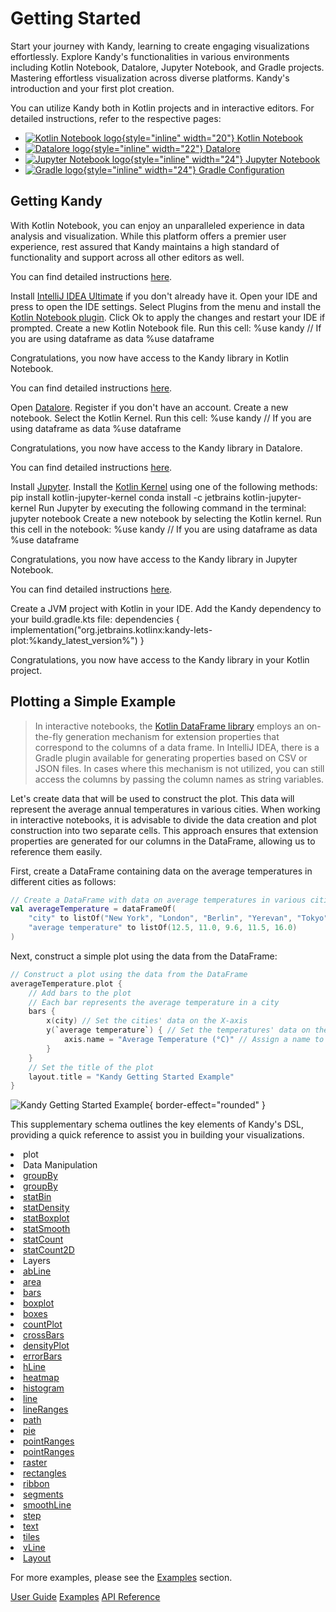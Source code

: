 # Getting Started

<web-summary>
    Start your journey with Kandy, learning to create engaging visualizations effortlessly.
    Explore Kandy's functionalities in various environments including Kotlin Notebook,
    Datalore, Jupyter Notebook, and Gradle projects.
</web-summary>
<card-summary>
    Mastering effortless visualization across diverse platforms.
</card-summary>
<link-summary>
    Kandy's introduction and your first plot creation.
</link-summary>

<show-structure for="Getting Started" depth="0"></show-structure>

You can utilize Kandy both in Kotlin projects and in interactive editors.
For detailed instructions, refer to the respective pages:

* [![Kotlin Notebook logo](ktn_plugin_icon.svg){style="inline" width="20"} Kotlin Notebook](Kandy-in-Kotlin-Notebook.md)
* [![Datalore logo](datalore_icon.svg){style="inline" width="22"} Datalore](Kandy-in-Datalore.md)
* [![Jupyter Notebook logo](jupyter_icon.png){style="inline" width="24"} Jupyter Notebook](Kandy-in-Jupyter-Notebook.md)
* [![Gradle logo](gradle_icon.svg){style="inline" width="24"} Gradle Configuration](Kandy-with-Gradle.md)

## Getting Kandy

<note>
    With Kotlin Notebook, you can enjoy an unparalleled experience in data analysis and visualization.
    While this platform offers a premier user experience,
    rest assured that Kandy maintains a high standard of functionality and support across all other editors as well.
</note>

<tabs>
    <tab title="Kotlin Notebook">
        <procedure title="How to Install Kotlin Notebook?" id="procedure-install-ktn">
            <p>You can find detailed instructions <a href="Kandy-in-Kotlin-Notebook.md">here</a>.</p>
            <step>Install <a href="https://www.jetbrains.com/idea/download">IntelliJ IDEA Ultimate</a> if you don't already have it.</step>
            <step>Open your IDE and press <shortcut key="$Settings"/> to open the IDE settings.</step>
            <step>Select <ui-path>Plugins</ui-path> from the menu and install the <a href="https://plugins.jetbrains.com/plugin/16340-kotlin-notebook">Kotlin Notebook plugin</a>.</step>
            <step>Click <ui-path>Ok</ui-path> to apply the changes and restart your IDE if prompted.</step>
            <step>Create a new Kotlin Notebook file.</step>
            <step>Run this cell:
            <code-block>
                %use kandy
                // If you are using dataframe as data
                %use dataframe
            </code-block>
            </step>
            <p>Congratulations, you now have access to the Kandy library in Kotlin Notebook.</p>
        </procedure>
    </tab>
    <tab title="Datalore">
        <procedure title="How to Use Datalore?" id="procedure-use-datalore">
            <p>You can find detailed instructions <a href="Kandy-in-Datalore.md">here</a>.</p>
            <step>Open <a href="https://datalore.jetbrains.com/">Datalore</a>.</step>
            <step>Register if you don't have an account.</step>
            <step>Create a new notebook.</step>
            <step>Select the Kotlin Kernel.</step>
            <step>Run this cell: 
            <code-block>
                %use kandy
                // If you are using dataframe as data
                %use dataframe
            </code-block>
            </step>
            <p>Congratulations, you now have access to the Kandy library in Datalore.</p>
        </procedure>
    </tab>
    <tab title="Jupyter Notebook">
        <procedure title="How to Install Jupyter with Kotlin?" id="procedure-install-jupyter">
            <p>You can find detailed instructions <a href="Kandy-in-Jupyter-Notebook.md">here</a>.</p>
            <step>Install <a href="https://jupyter.org/install">Jupyter</a>.</step>
            <step>Install the <a href="https://github.com/Kotlin/kotlin-jupyter/tree/master/docs#conda">Kotlin Kernel</a> using one of the following methods:
                <compare first-title="pip" second-title="conda" type="top-bottom">
                    <code-block>
                        pip install kotlin-jupyter-kernel
                    </code-block>
                    <code-block>
                        conda install -c jetbrains kotlin-jupyter-kernel
                    </code-block>
                </compare>
            </step>
            <step>Run Jupyter by executing the following command in the terminal: <code-block>jupyter notebook</code-block></step>
            <step>Create a new notebook by selecting the Kotlin kernel.</step>
            <step>Run this cell in the notebook:
            <code-block>
                %use kandy
                // If you are using dataframe as data
                %use dataframe
            </code-block>
            </step>
            <p>Congratulations, you now have access to the Kandy library in Jupyter Notebook.</p>
        </procedure>
    </tab>
        <tab title="Gradle">
        <procedure title="Gradle Configuration" id="procedure-gradle-conf">
            <p>You can find detailed instructions <a href="Kandy-with-Gradle.md">here</a>.</p>
            <step>Create a JVM project with Kotlin in your IDE.</step>
            <step>Add the Kandy dependency to your <path>build.gradle.kts</path> file:
                <code-block lang="kotlin">
                    dependencies {
                        implementation("org.jetbrains.kotlinx:kandy-lets-plot:%kandy_latest_version%")
                    }
                </code-block>
            </step>
            <p>Congratulations, you now have access to the Kandy library in your Kotlin project.</p>
        </procedure>
    </tab>
</tabs>

## Plotting a Simple Example

> In interactive notebooks, the [Kotlin DataFrame library](https://kotlin.github.io/dataframe/overview.html) employs an
> on-the-fly generation mechanism for extension properties that correspond to the columns of a data frame.
> In IntelliJ IDEA, there is a Gradle plugin available for generating properties based on CSV or JSON files.
> In cases where this mechanism is not utilized,
> you can still access the columns by passing the column names as string variables.

Let's create data that will be used to construct the plot.
This data will represent the average annual temperatures in various cities.
When working in interactive notebooks,
it is advisable to divide the data creation and plot construction into two separate cells.
This approach ensures that extension properties are generated for our columns in the DataFrame,
allowing us to reference them easily.

First, create a DataFrame containing data on the average temperatures in different cities as follows:

```kotlin
// Create a DataFrame with data on average temperatures in various cities
val averageTemperature = dataFrameOf(
    "city" to listOf("New York", "London", "Berlin", "Yerevan", "Tokyo"),
    "average temperature" to listOf(12.5, 11.0, 9.6, 11.5, 16.0)
)
```

Next, construct a simple plot using the data from the DataFrame:

```kotlin
// Construct a plot using the data from the DataFrame
averageTemperature.plot {
    // Add bars to the plot
    // Each bar represents the average temperature in a city
    bars {
        x(city) // Set the cities' data on the X-axis
        y(`average temperature`) { // Set the temperatures' data on the Y-axis
            axis.name = "Average Temperature (°C)" // Assign a name to the Y-axis
        }
    }
    // Set the title of the plot
    layout.title = "Kandy Getting Started Example"
}
```

![Kandy Getting Started Example](getting_sample.svg){ border-effect="rounded" }

This supplementary schema outlines the key elements of Kandy's DSL,
providing a quick reference to assist you in building your visualizations.

<list id="getting-started-list-of-api">
<li>plot
<list>
<li>Data Manipulation
<list>
<li><a href="WithData-API.md">groupBy</a></li>
<li><a href="GroupBy-API.md">groupBy</a></li>
<li><a href="StatBin-API.md">statBin</a></li>
<li><a href="StatDensity-API.md">statDensity</a></li>
<li><a href="StatBoxplot-API.md">statBoxplot</a></li>
<li><a href="StatSmooth-API.md">statSmooth</a></li>
<li><a href="StatCount-API.md">statCount</a></li>
<li><a href="StatCount2D-API.md">statCount2D</a></li>
</list>
</li>
<li>Layers
<list>
<li><a href="AbLine-API.md">abLine</a></li>
<li><a href="Area-API.md">area</a></li>
<li><a href="Bars-API.md">bars</a></li>
<li><a href="Boxplot-API.md">boxplot</a></li>
<li><a href="Boxes-API.md">boxes</a></li>
<li><a href="CountPlot-API.md">countPlot</a></li>
<li><a href="CrossBars-API.md">crossBars</a></li>
<li><a href="DensityPlot-API.md">densityPlot</a></li>
<li><a href="ErrorBars-API.md">errorBars</a></li>
<li><a href="HLine-API.md">hLine</a></li>
<li><a href="Heatmap-API.md">heatmap</a></li>
<li><a href="Histogram-API.md">histogram</a></li>
<li><a href="Line-API.md">line</a></li>
<li><a href="LineRanges-API.md">lineRanges</a></li>
<li><a href="Path-API.md">path</a></li>
<li><a href="Pie-API.md">pie</a></li>
<li><a href="PointRanges-API.md">pointRanges</a></li>
<li><a href="Polygon-API.md">pointRanges</a></li>
<li><a href="Raster-API.md">raster</a></li>
<li><a href="Rectangles-API.md">rectangles</a></li>
<li><a href="Ribbon-API.md">ribbon</a></li>
<li><a href="Segments-API.md">segments</a></li>
<li><a href="SmoothLine-API.md">smoothLine</a></li>
<li><a href="Step-API.md">step</a></li>
<li><a href="Text-API.md">text</a></li>
<li><a href="Tiles-API.md">tiles</a></li>
<li><a href="VLine-API.md">vLine</a></li>
</list>
</li>
<li><a href="Layout-API.md">Layout</a></li>
</list>
</li>
</list>

For more examples, please see the [Examples](Examples.topic) section.

<seealso style="cards">
    <category ref="get-start">
        <a href="User-Guide.topic">User Guide</a>
        <a href="Examples.topic">Examples</a>
        <a href="API.md">API Reference</a>
    </category>
</seealso>